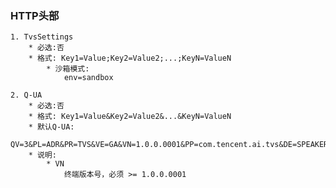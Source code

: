 ### HTTP头部
	1. TvsSettings
		* 必选:否
		* 格式: Key1=Value;Key2=Value2;...;KeyN=ValueN
			* 沙箱模式:
				env=sandbox

	2. Q-UA
		* 必选:否
		* 格式: Key1=Value&Key2=Value2&...&KeyN=ValueN
		* 默认Q-UA:
			QV=3&PL=ADR&PR=TVS&VE=GA&VN=1.0.0.0001&PP=com.tencent.ai.tvs&DE=SPEAKER
		* 说明:
			* VN
				终端版本号，必须 >= 1.0.0.0001